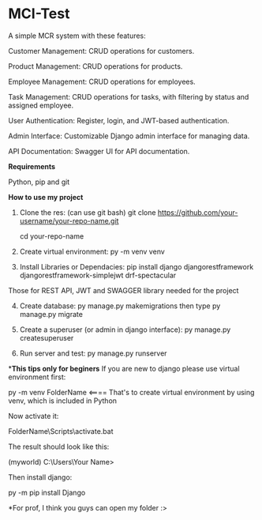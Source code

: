 # MCI-Test
A simple MCR system with these features:


Customer Management: CRUD operations for customers.

Product Management: CRUD operations for products.

Employee Management: CRUD operations for employees.

Task Management: CRUD operations for tasks, with filtering by status and assigned employee.

User Authentication: Register, login, and JWT-based authentication.

Admin Interface: Customizable Django admin interface for managing data.

API Documentation: Swagger UI for API documentation.


**Requirements**

Python, pip and git


**How to use my project**
1. Clone the res: (can use git bash)
   git clone https://github.com/your-username/your-repo-name.git

   cd your-repo-name
2. Create virtual environment: py -m venv venv

3. Install Libraries or Dependacies: pip install django djangorestframework djangorestframework-simplejwt drf-spectacular

Those for REST API, JWT and SWAGGER library needed for the project

4. Create database: py manage.py makemigrations then type py manage.py migrate

5. Create a superuser (or admin in django interface):  py manage.py createsuperuser

6. Run server and test: py manage.py runserver

***This tips only for beginers**
If you are new to django please use virtual environment first:

py -m venv FolderName   <==== That's to create virtual environment by using venv, which is included in Python

Now activate it:

FolderName\Scripts\activate.bat

The result should look like this:

(myworld) C:\Users\Your Name>

Then install django:

py -m pip install Django


*For prof, I  think you guys can open my folder :>
